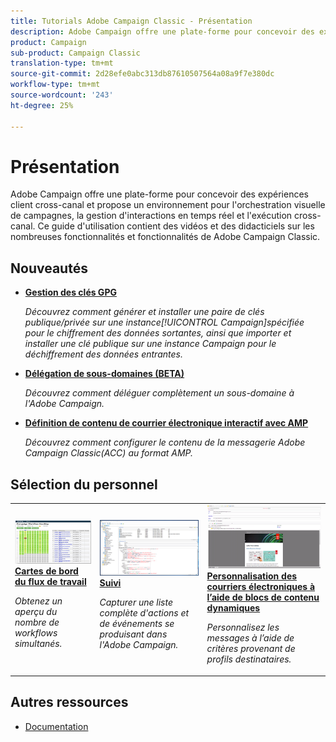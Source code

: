 ```yaml
---
title: Tutorials Adobe Campaign Classic - Présentation
description: Adobe Campaign offre une plate-forme pour concevoir des expériences client cross-canal et propose un environnement pour l'orchestration visuelle de campagnes, la gestion d'interactions en temps réel et l'exécution cross-canal. Ce guide d'utilisation contient des vidéos et des didacticiels sur les nombreuses fonctionnalités et fonctionnalités de l'Adobe Campaign Standard.
product: Campaign
sub-product: Campaign Classic
translation-type: tm+mt
source-git-commit: 2d28efe0abc313db87610507564a08a9f7e380dc
workflow-type: tm+mt
source-wordcount: '243'
ht-degree: 25%

---
```



# Présentation

Adobe Campaign offre une plate-forme pour concevoir des expériences client cross-canal et propose un environnement pour l&#39;orchestration visuelle de campagnes, la gestion d&#39;interactions en temps réel et l&#39;exécution cross-canal. Ce guide d&#39;utilisation contient des vidéos et des didacticiels sur les nombreuses fonctionnalités et fonctionnalités de Adobe Campaign Classic.

## Nouveautés

* **[Gestion des clés GPG](/help/acc/monitoring-campaign-classic/control-panel/gpg-key-management/gpg-key-management-overview.md)**

   *Découvrez comment générer et installer une paire de clés publique/privée sur une instance[!UICONTROL Campaign]spécifiée pour le chiffrement des données sortantes, ainsi que importer et installer une clé publique sur une instance Campaign pour le déchiffrement des données entrantes.*

* **[Délégation de sous-domaines (BETA)](/help/acc/monitoring-campaign-classic/control-panel/subdomain-delegation.md)**

   *Découvrez comment déléguer complètement un sous-domaine à l&#39;Adobe Campaign.*

* **[Définition de contenu de courrier électronique interactif avec AMP](/help/acc/sending-messages/email-channel/defining-interactive-email-content-with-amp.md)**

   *Découvrez comment configurer le contenu de la messagerie Adobe Campaign Classic(ACC) au format AMP.*

## Sélection du personnel

<table>
<tr>
  <td>
    <a href="./monitoring-campaign-classic/workflow-heatmap.md">
      <img alt="Cartes de chaleur du processus (vidéo)" src="./assets/workflow-heatmap.png"/>
    </a>
    <div>
      <a href="./monitoring-campaign-classic/workflow-heatmap.md">
    <strong>Cartes de bord du flux de travail</strong>
    </a>
    </div>
    <p>
    <em>Obtenez un aperçu du nombre de workflows simultanés.</em>
    <p>
  </td>
   <td>
    <a href="./monitoring-campaign-classic/audit-trail.md">
      <img alt="Piste d’audit (vidéo)" src="./assets/acc-audit-trail.png" />
    </a>
    <div>
      <a href="./monitoring-campaign-classic/audit-trail.md">
    <strong>Suivi</strong>
    </a>
    </div>
    <p>
    <em>Capturer une liste complète d'actions et de événements se produisant dans l'Adobe Campaign.</em>
    <p>
  </td>
  <td>
    <a href="./sending-messages/email-channel/personalization-with-dynamic-content-blocks.md">
      <img alt="Personnaliser les courriers électroniques à l’aide de blocs de contenu dynamiques (vidéo)" src="./assets/ACC-Personalization.png" />
    </a>
    <div>
      <a href="./sending-messages/email-channel/personalization-with-dynamic-content-blocks.md">
    <strong>Personnalisation des courriers électroniques à l’aide de blocs de contenu dynamiques</strong>
    </a>
    </div>
    <p>
    <em>Personnalisez les messages à l’aide de critères provenant de profils destinataires. </em>
    <p>
  </td>
</tr>
</table>

## Autres ressources

* [Documentation](https://docs.campaign.adobe.com/doc/AC/en/PTF_Starting_with_Adobe_Campaign_About_Adobe_Campaign_Classic.html)
